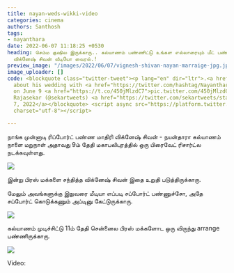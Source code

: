 ```yaml
---
title: nayan-weds-wikki-video
categories: cinema
authors: Santhosh
tags:
- nayanthara
date: 2022-06-07 11:18:25 +0530
heading: செம்ம குஷில இருக்காரு.. கல்யாணம் பண்ணிட்டு உங்கள எல்லாரையும் மீட் பண்றேன்..
  விக்னேஷ் சிவன் வீடியோ வைரல்.!
preview_image: "/images/2022/06/07/vignesh-shivan-nayan-marraige-jpg.jpeg"
image_uploader: []
code: <blockquote class="twitter-tweet"><p lang="en" dir="ltr">.<a href="https://twitter.com/VigneshShivN?ref_src=twsrc%5Etfw">@VigneshShivN</a>
  about his wedding with <a href="https://twitter.com/hashtag/Nayanthara?src=hash&amp;ref_src=twsrc%5Etfw">#Nayanthara</a>
  on June 9 <a href="https://t.co/450jMlzdC7">pic.twitter.com/450jMlzdC7</a></p>&mdash;
  Rajasekar (@sekartweets) <a href="https://twitter.com/sekartweets/status/1534045816771313664?ref_src=twsrc%5Etfw">June
  7, 2022</a></blockquote> <script async src="https://platform.twitter.com/widgets.js"
  charset="utf-8"></script>

---
```

நாங்க முன்னாடி ரிப்போர்ட் பண்ண மாதிரி விக்னேஷ் சிவன் - நயன்தாரா கல்யாணம் நாளை மறுநாள் அதாவது 9ம் தேதி மகாபலிபுரத்தில் ஒரு பிரைவேட் ரிசார்ட்ல நடக்கவுள்ளது.

![](/images/2022/06/07/vicky-nayan-wedding-jpg.jpeg)

இன்று பிரஸ் மக்களை சந்தித்த விக்னேஷ் சிவன் இதை உறுதி படுத்திருக்காரு.

மேலும் அவங்களுக்கு இதுவரை மீடியா எப்படி சப்போர்ட் பண்ணுச்சோ, அதே சப்போர்ட் கொடுக்கணும் அப்டினு கேட்டுருக்காரு.

![](/images/2022/06/07/vicky-nayan-wedding-3-jpg.jpeg)

கல்யாணம் முடிச்சிட்டு 11ம் தேதி சென்னைல பிரஸ் மக்களோட ஒரு விருந்து arrange பண்ணிருக்காரு.

![](/images/2022/06/07/vicky-nayan-wedding-1-jpg.jpeg)

Video:
